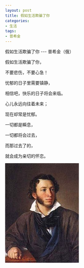 ```yaml
---
layout: post
title: 假如生活欺骗了你
categories: 
- 生活
tags: 
- 普希金
---
```


假如生活欺骗了你   ---   普希金（俄）

假如生活欺骗了你，

不要悲伤，不要心急！

忧郁的日子里需要镇静，

相信吧，快乐的日子将会来临。

心儿永远向往着未来；

现在却常是忧郁。

一切都是瞬息，

一切都将会过去，

而那过去了的，

就会成为亲切的怀恋。

![普希金](/images/Pushkin.jpg "普希金")
